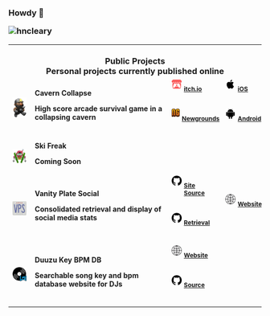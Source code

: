 ### Howdy 👋 <p align="left"><img src="https://komarev.com/ghpvc/?username=hncleary" alt="hncleary"/></p><table align="center"><tr><td colspan="7" align="center"><br>Public Projects<br>Personal projects currently published online</td></tr><tr><td><img src="./assets/images/grayson-grappler.png" style="width:50px"></td><td class="display: flex; flex-direction: column;"><div style="font-size: 14px"><b>Cavern Collapse</b></div><div><p style="font-size: 14px">High score arcade survival game in a collapsing cavern</p></div></td><td class="display: flex; flex-direction: column;"><a style="font-size: 12px; display: flex; flex-direction: row; align-items: flex-start; justify-content: flex-start; " href="https://cyranek.itch.io/cavern-collapse"><img style="width:20px" src="./assets/icons/itchio.png" /><p style="margin-left: .3rem">itch.io</p></a></br><a style="font-size: 12px; display: flex; flex-direction: row; align-items: flex-start; justify-content: flex-start; " href="https://www.newgrounds.com/portal/view/860822"><img style="width:20px" src="./assets/icons/newgrounds.png" /><p style="margin-left: .3rem">Newgrounds</p></a></br></td><td class="display: flex; flex-direction: column;"><a style="font-size: 12px; display: flex; flex-direction: row; align-items: flex-start; justify-content: flex-start; " href="https://apps.apple.com/us/app/cavern-collapse/id6451268649"><img style="width:20px" src="./assets/icons/apple.png" /><p style="margin-left: .3rem">iOS</p></a></br><a style="font-size: 12px; display: flex; flex-direction: row; align-items: flex-start; justify-content: flex-start; " href="https://play.google.com/store/apps/details?id=cyranek.com.cyranek.caverncollapse&hl=en_US&gl=US"><img style="width:20px" src="./assets/icons/android.svg" /><p style="margin-left: .3rem">Android</p></a></br></td><tr><td><img src="./assets/images/ski-freak.png" style="width:50px"></td><td class="display: flex; flex-direction: column;"><div style="font-size: 14px"><b>Ski Freak</b></div><div><p style="font-size: 14px">Coming Soon</p></div></td><td class="display: flex; flex-direction: column;"></td><td class="display: flex; flex-direction: column;"></td><tr><td><img src="./assets/images/vps-logo.png" style="width:50px"></td><td class="display: flex; flex-direction: column;"><div style="font-size: 14px"><b>Vanity Plate Social</b></div><div><p style="font-size: 14px">Consolidated retrieval and display of social media stats</p></div></td><td class="display: flex; flex-direction: column;"><a style="font-size: 12px; display: flex; flex-direction: row; align-items: flex-start; justify-content: flex-start; " href="https://github.com/hncleary/vanity-plate-ng"><img style="width:20px" src="./assets/icons/github.png" /><p style="margin-left: .3rem">Site Source</p></a></br><a style="font-size: 12px; display: flex; flex-direction: row; align-items: flex-start; justify-content: flex-start; " href="https://github.com/hncleary/vanity-plate-pr"><img style="width:20px" src="./assets/icons/github.png" /><p style="margin-left: .3rem">Retrieval</p></a></br></td><td class="display: flex; flex-direction: column;"><a style="font-size: 12px; display: flex; flex-direction: row; align-items: flex-start; justify-content: flex-start; " href="https://www.vanityplate.social/home"><img style="width:20px" src="./assets/icons/globe.png" /><p style="margin-left: .3rem">Website</p></a></br></td><tr><td><img src="./assets/images/duuzu_db_logo.png" style="width:50px"></td><td class="display: flex; flex-direction: column;"><div style="font-size: 14px"><b>Duuzu Key BPM DB</b></div><div><p style="font-size: 14px">Searchable song key and bpm database website for DJs</p></div></td><td class="display: flex; flex-direction: column;"><a style="font-size: 12px; display: flex; flex-direction: row; align-items: flex-start; justify-content: flex-start; " href="https://black-water-0be05fd10.5.azurestaticapps.net/home"><img style="width:20px" src="./assets/icons/globe.png" /><p style="margin-left: .3rem">Website</p></a></br><a style="font-size: 12px; display: flex; flex-direction: row; align-items: flex-start; justify-content: flex-start; " href="https://github.com/hncleary/duuzu-key-bpm-db"><img style="width:20px" src="./assets/icons/github.png" /><p style="margin-left: .3rem">Source</p></a></br></td><td class="display: flex; flex-direction: column;"></td></table>